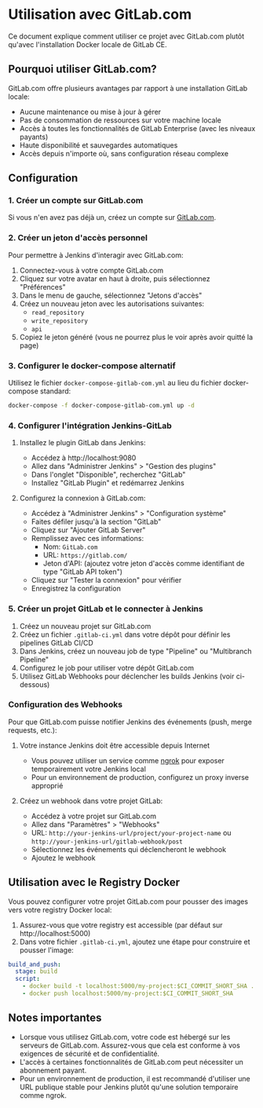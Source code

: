 # Utilisation avec GitLab.com

Ce document explique comment utiliser ce projet avec GitLab.com plutôt qu'avec l'installation Docker locale de GitLab CE.

## Pourquoi utiliser GitLab.com?

GitLab.com offre plusieurs avantages par rapport à une installation GitLab locale:

- Aucune maintenance ou mise à jour à gérer
- Pas de consommation de ressources sur votre machine locale
- Accès à toutes les fonctionnalités de GitLab Enterprise (avec les niveaux payants)
- Haute disponibilité et sauvegardes automatiques
- Accès depuis n'importe où, sans configuration réseau complexe

## Configuration

### 1. Créer un compte sur GitLab.com

Si vous n'en avez pas déjà un, créez un compte sur [GitLab.com](https://gitlab.com/users/sign_up).

### 2. Créer un jeton d'accès personnel

Pour permettre à Jenkins d'interagir avec GitLab.com:

1. Connectez-vous à votre compte GitLab.com
2. Cliquez sur votre avatar en haut à droite, puis sélectionnez "Préférences"
3. Dans le menu de gauche, sélectionnez "Jetons d'accès"
4. Créez un nouveau jeton avec les autorisations suivantes:
   - `read_repository`
   - `write_repository`
   - `api`
5. Copiez le jeton généré (vous ne pourrez plus le voir après avoir quitté la page)

### 3. Configurer le docker-compose alternatif

Utilisez le fichier `docker-compose-gitlab-com.yml` au lieu du fichier docker-compose standard:

```bash
docker-compose -f docker-compose-gitlab-com.yml up -d
```

### 4. Configurer l'intégration Jenkins-GitLab

1. Installez le plugin GitLab dans Jenkins:
   - Accédez à http://localhost:9080
   - Allez dans "Administrer Jenkins" > "Gestion des plugins"
   - Dans l'onglet "Disponible", recherchez "GitLab"
   - Installez "GitLab Plugin" et redémarrez Jenkins

2. Configurez la connexion à GitLab.com:
   - Accédez à "Administrer Jenkins" > "Configuration système"
   - Faites défiler jusqu'à la section "GitLab"
   - Cliquez sur "Ajouter GitLab Server"
   - Remplissez avec ces informations:
     - Nom: `GitLab.com`
     - URL: `https://gitlab.com/`
     - Jeton d'API: (ajoutez votre jeton d'accès comme identifiant de type "GitLab API token")
   - Cliquez sur "Tester la connexion" pour vérifier
   - Enregistrez la configuration

### 5. Créer un projet GitLab et le connecter à Jenkins

1. Créez un nouveau projet sur GitLab.com
2. Créez un fichier `.gitlab-ci.yml` dans votre dépôt pour définir les pipelines GitLab CI/CD
3. Dans Jenkins, créez un nouveau job de type "Pipeline" ou "Multibranch Pipeline"
4. Configurez le job pour utiliser votre dépôt GitLab.com
5. Utilisez GitLab Webhooks pour déclencher les builds Jenkins (voir ci-dessous)

### Configuration des Webhooks

Pour que GitLab.com puisse notifier Jenkins des événements (push, merge requests, etc.):

1. Votre instance Jenkins doit être accessible depuis Internet
   - Vous pouvez utiliser un service comme [ngrok](https://ngrok.com/) pour exposer temporairement votre Jenkins local
   - Pour un environnement de production, configurez un proxy inverse approprié
   
2. Créez un webhook dans votre projet GitLab:
   - Accédez à votre projet sur GitLab.com
   - Allez dans "Paramètres" > "Webhooks"
   - URL: `http://your-jenkins-url/project/your-project-name` ou `http://your-jenkins-url/gitlab-webhook/post`
   - Sélectionnez les événements qui déclencheront le webhook
   - Ajoutez le webhook

## Utilisation avec le Registry Docker

Vous pouvez configurer votre projet GitLab.com pour pousser des images vers votre registry Docker local:

1. Assurez-vous que votre registry est accessible (par défaut sur http://localhost:5000)
2. Dans votre fichier `.gitlab-ci.yml`, ajoutez une étape pour construire et pousser l'image:

```yaml
build_and_push:
  stage: build
  script:
    - docker build -t localhost:5000/my-project:$CI_COMMIT_SHORT_SHA .
    - docker push localhost:5000/my-project:$CI_COMMIT_SHORT_SHA
```

## Notes importantes

- Lorsque vous utilisez GitLab.com, votre code est hébergé sur les serveurs de GitLab.com. Assurez-vous que cela est conforme à vos exigences de sécurité et de confidentialité.
- L'accès à certaines fonctionnalités de GitLab.com peut nécessiter un abonnement payant.
- Pour un environnement de production, il est recommandé d'utiliser une URL publique stable pour Jenkins plutôt qu'une solution temporaire comme ngrok.

